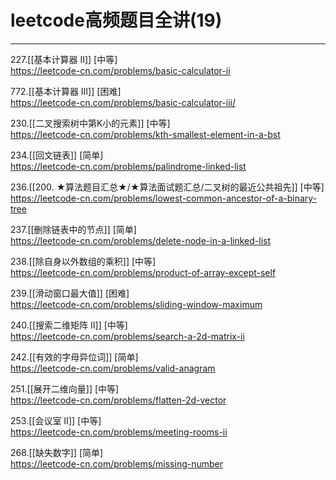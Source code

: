 # leetcode高频题目全讲(19)

---

227.[[基本计算器 II]] [中等]  
https://leetcode-cn.com/problems/basic-calculator-ii

772.[[基本计算器 III]]  [困难]  
https://leetcode-cn.com/problems/basic-calculator-iii/

230.[[二叉搜索树中第K小的元素]] [中等]  
https://leetcode-cn.com/problems/kth-smallest-element-in-a-bst

234.[[回文链表]] [简单]  
https://leetcode-cn.com/problems/palindrome-linked-list

236.[[200. ★算法题目汇总★/★算法面试题汇总/二叉树的最近公共祖先]] [中等]  
https://leetcode-cn.com/problems/lowest-common-ancestor-of-a-binary-tree

237.[[删除链表中的节点]] [简单]  
https://leetcode-cn.com/problems/delete-node-in-a-linked-list

238.[[除自身以外数组的乘积]] [中等]  
https://leetcode-cn.com/problems/product-of-array-except-self

239.[[滑动窗口最大值]] [困难]  
https://leetcode-cn.com/problems/sliding-window-maximum

240.[[搜索二维矩阵 II]] [中等]  
https://leetcode-cn.com/problems/search-a-2d-matrix-ii

242.[[有效的字母异位词]] [简单]  
https://leetcode-cn.com/problems/valid-anagram

251.[[展开二维向量]] [中等]  
https://leetcode-cn.com/problems/flatten-2d-vector

253.[[会议室 II]] [中等]  
https://leetcode-cn.com/problems/meeting-rooms-ii

268.[[缺失数字]] [简单]  
https://leetcode-cn.com/problems/missing-number

